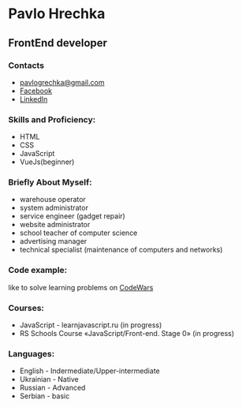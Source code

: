 # Pavlo Hrechka
## FrontEnd developer

### Contacts
* pavlogrechka@gmail.com
* [Facebook](https://www.facebook.com/pavlogrechka/)
* [LinkedIn](https://www.linkedin.com/in/pavlo-hrechka-6ba9a2174/)

### Skills and Proficiency:
* HTML
* CSS
* JavaScript
* VueJs(beginner)

### Briefly About Myself:
* warehouse operator
* system administrator
* service engineer (gadget repair)
* website administrator
* school teacher of computer science
* advertising manager
* technical specialist (maintenance of computers and networks)

### Code example:
like to solve learning problems on [CodeWars](https://www.codewars.com/users/pavlogrechka)
### Courses:

* JavaScript - learnjavascript.ru (in progress)
* RS Schools Course «JavaScript/Front-end. Stage 0» (in progress)
### Languages:
* English - Indermediate/Upper-intermediate
* Ukrainian - Native
* Russian - Advanced
* Serbian - basic
